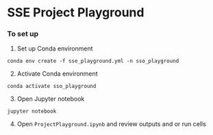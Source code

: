 # SSE Project Playground

### To set up 

1. Set up Conda environment
```
conda env create -f sse_playground.yml -n sso_playground
```
2. Activate Conda environment
```
conda activate sso_playground
```
3. Open Jupyter notebook
```
jupyter notebook
```
4. Open `ProjectPlayground.ipynb` and review outputs and or run cells